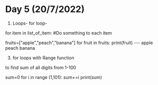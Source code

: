 # Day 5 (20/7/2022)

1. Loops-
for loop-

for item in list_of_item:
    #Do something to each item

fruits=["apple","peach","banana"]
for fruit in fruits:
    print(fruit)            --- apple
                                peach
                                banana


3. for loops with Range function

to find sum of all digits from 1-100

sum=0
for i in range (1,101):
    sum+=i
print(sum)